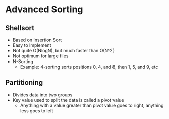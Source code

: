 # Advanced Sorting
## Shellsort
* Based on Insertion Sort
* Easy to Implement
* Not quite O(NlogN), but much faster than O(N^2)
* Not optimum for large files
* N-Sorting
    * Example: 4-sorting sorts positions 0, 4, and 8, then 1, 5, and 9, etc
## Partitioning
* Divides data into two groups
* Key value used to split the data is called a pivot value
    * Anything with a value greater than pivot value goes to right, anything less goes to left